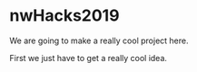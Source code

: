 # nwHacks2019

We are going to make a really cool project here.

First we just have to get a really cool idea.